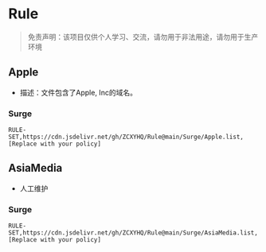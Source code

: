 # Rule

> 免责声明：该项目仅供个人学习、交流，请勿用于非法用途，请勿用于生产环境  

## Apple
- 描述：文件包含了Apple, Inc的域名。
### Surge
```
RULE-SET,https://cdn.jsdelivr.net/gh/ZCXYHQ/Rule@main/Surge/Apple.list,[Replace with your policy]
```

## AsiaMedia
- 人工维护

### Surge
```
RULE-SET,https://cdn.jsdelivr.net/gh/ZCXYHQ/Rule@main/Surge/AsiaMedia.list,[Replace with your policy]
```

